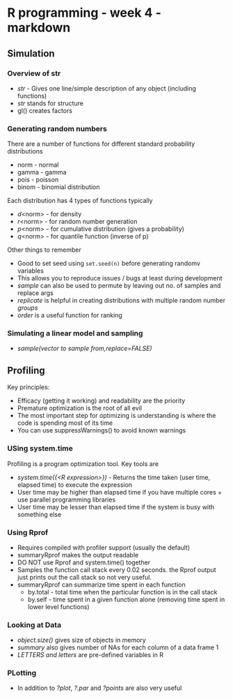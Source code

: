 # R programming - week 4 - markdown

## Simulation

### Overview of str

* *str* - Gives one line/simple description of any object (including functions)
* *str* stands for structure 
* gl() creates factors


### Generating random numbers
There are a number of functions for different standard probability distributions
* norm - normal 
* gamma - gamma
* pois - poisson 
* binom - binomial distribution 

Each distribution has 4 types of functions typically 
* *d*\<norm\> -  for density
* *r*\<norm\> -  for random number generation
* *p*\<norm\> -  for cumulative distribution (gives a probability)
* *q*\<norm\> -  for quantile function (inverse of p) 

Other things to remember
* Good to set seed using ```set.seed(n)``` before generating randomv variables
* This allows you to reproduce issues / bugs at least during development 
* *sample* can also be used to permute by leaving out no. of samples and replace args
* *replicate* is helpful in creating distributions with multiple random number _groups_
* *order* is a useful function for ranking 

### Simulating a linear model and sampling 
* *sample(vector to sample from,replace=FALSE)*

## Profiling 

Key principles:
* Efficacy (getting it working) and readability are the priority
* Premature optimization is the root of all evil 
* The most important step for optimizing is understanding is where the code is spending most of its time 
* You can use suppressWarnings() to avoid known warnings

### USing system.time
Profiling is a program optimization tool. Key tools are 
* *system.time(\{\<R expression\>\})* - Returns the time taken (user time, elapsed time) to execute the expression
* User time may be higher than elapsed time if you have multiple cores + use parallel programming libraries
* User time may be lesser than elapsed time if the system is busy with something else 

### Using Rprof
* Requires compiled with profiler support (usually the default)
* summaryRprof makes the output readable 
* DO NOT use Rprof and system.time() together 
* Samples the function call stack every 0.02 seconds. the Rprof output just prints out the call stack so not very useful. 
* summaryRprof can summarize time spent in each function 
    * by.total - total time when the particular function is in the call stack 
    * by.self - time spent in a given function alone (removing time spent in lower level functions)

### Looking at Data
* *object.size()* gives size of objects in memory 
* *summary* also gives number of NAs for each column of a data frame 1
* *LETTERS and letters* are pre-defined variables in R

### PLotting 
* In addition to *\?plot*, *\?\.par* and *\?points* are also very useful

